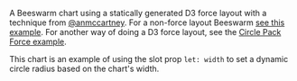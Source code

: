 A Beeswarm chart using a statically generated D3 force layout with a technique from <a href="https://twitter.com/anmccartney" target="_blank" rel="nofollow">@anmccartney</a>. For a non-force layout Beeswarm <a href="/example/Beeswarm" target="_blank" rel="nofollow">see this example</a>. For another way of doing a D3 force layout, see the <a href="/example/CirclePackForce" target="_blank" rel="nofollow">Circle Pack Force example</a>.

This chart is an example of using the slot prop `let: width` to set a dynamic circle radius based on the chart's width.
